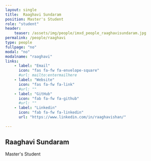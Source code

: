 ```yaml
---
layout: single
title:  Raaghavi Sundaram
position: Master's Student
role: "student"
header:
    teaser: /assets/img/people/imxd_people_raaghavisundaram.jpg
permalink: /people/raaghavi
type: people
fullpage: "no"
modal: "no"
modalname: "raaghavi"
links:
    - label: "Email"
      icon: "fas fa-fw fa-envelope-square"
      #url: mailto:entermailhere
    - label: "Website"
      icon: "fas fa-fw fa-link"
      #url: ""
    - label: "GitHub"
      icon: "fab fa-fw fa-github"
      #url: ""
    - label: "Linkedin"
      icon: "fab fa-fw fa-linkedin"
      url: "https://www.linkedin.com/in/raaghavishan/"
      
---
```


## Raaghavi Sundaram
Master's Student
